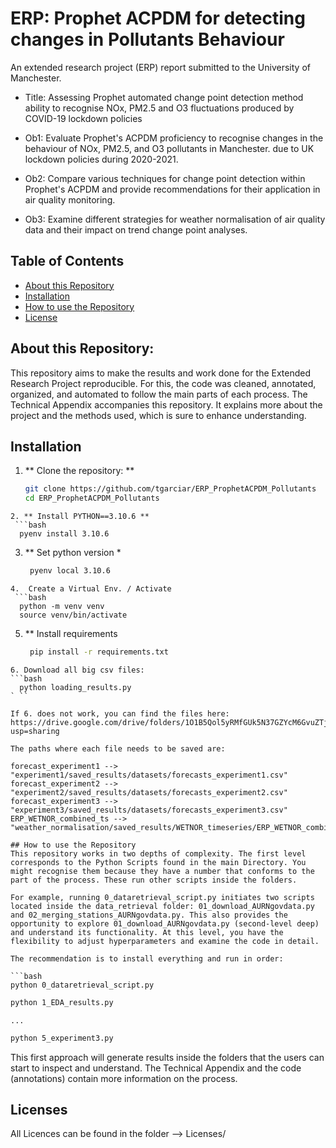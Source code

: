 # ERP: Prophet ACPDM for detecting changes in Pollutants Behaviour
An extended research project (ERP) report submitted to the University of Manchester.

- Title: Assessing Prophet automated change point detection method ability to recognise NOx, PM2.5 and O3 fluctuations produced by COVID-19 lockdown policies

- Ob1: Evaluate Prophet's ACPDM proficiency to recognise changes in the behaviour of NOx, PM2.5, and O3 pollutants in Manchester. due to UK lockdown policies during 2020-2021.

- Ob2: Compare various techniques for change point detection within Prophet's ACPDM and provide recommendations for their application in air quality monitoring.

- Ob3: Examine different strategies for weather normalisation of air quality data and their impact on trend change point analyses.

## Table of Contents

- [About this Repository](#about)
- [Installation](#installation)
- [How to use the Repository](#howto)
- [License](#license)

## About this Repository:
This repository aims to make the results and work done for the Extended Research Project reproducible. For this, the code was cleaned, annotated, organized, and automated to follow the main parts of each process. The Technical Appendix accompanies this repository. It explains more about the project and the methods used, which is sure to enhance understanding.

## Installation

1. ** Clone the repository: **
   ```bash
   git clone https://github.com/tgarciar/ERP_ProphetACPDM_Pollutants
   cd ERP_ProphetACPDM_Pollutants
  ```
2. ** Install PYTHON==3.10.6 **
   ```bash
    pyenv install 3.10.6
  ```
3. ** Set python version   *
   ```bash
    pyenv local 3.10.6
  ```
4.  Create a Virtual Env. / Activate
   ```bash
    python -m venv venv
    source venv/bin/activate
  ```
5. ** Install requirements
   ```bash
    pip install -r requirements.txt
  ```
6. Download all big csv files:
  ```bash
    python loading_results.py
` ``

If 6. does not work, you can find the files here:
https://drive.google.com/drive/folders/1O1B5Qol5yRMfGUk5N37GZYcM6GvuZTjy?usp=sharing

The paths where each file needs to be saved are:

forecast_experiment1 --> "experiment1/saved_results/datasets/forecasts_experiment1.csv"
forecast_experiment2 --> "experiment2/saved_results/datasets/forecasts_experiment2.csv"
forecast_experiment3 --> "experiment3/saved_results/datasets/forecasts_experiment3.csv"
ERP_WETNOR_combined_ts --> "weather_normalisation/saved_results/WETNOR_timeseries/ERP_WETNOR_combined_ts.csv"

## How to use the Repository
This repository works in two depths of complexity. The first level corresponds to the Python Scripts found in the main Directory. You might recognise them because they have a number that conforms to the part of the process. These run other scripts inside the folders.

For example, running 0_dataretrieval_script.py initiates two scripts located inside the data_retrieval folder: 01_download_AURNgovdata.py and 02_merging_stations_AURNgovdata.py. This also provides the opportunity to explore 01_download_AURNgovdata.py (second-level deep) and understand its functionality. At this level, you have the flexibility to adjust hyperparameters and examine the code in detail.

The recommendation is to install everything and run in order:

```bash
  python 0_dataretrieval_script.py
```
``` bash
python 1_EDA_results.py
```
    ...

``` bash
python 5_experiment3.py
```

This first approach will generate results inside the folders that the users can start to inspect and understand. The Technical Appendix and the code (annotations) contain more information on the process.

## Licenses

All Licences can be found in the folder --> Licenses/
